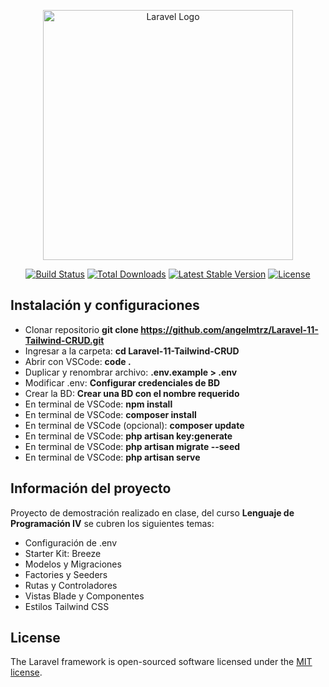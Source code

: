 <p align="center"><a href="https://laravel.com" target="_blank"><img src="https://raw.githubusercontent.com/laravel/art/master/logo-lockup/5%20SVG/2%20CMYK/1%20Full%20Color/laravel-logolockup-cmyk-red.svg" width="400" alt="Laravel Logo"></a></p>

<p align="center">
<a href="https://github.com/laravel/framework/actions"><img src="https://github.com/laravel/framework/workflows/tests/badge.svg" alt="Build Status"></a>
<a href="https://packagist.org/packages/laravel/framework"><img src="https://img.shields.io/packagist/dt/laravel/framework" alt="Total Downloads"></a>
<a href="https://packagist.org/packages/laravel/framework"><img src="https://img.shields.io/packagist/v/laravel/framework" alt="Latest Stable Version"></a>
<a href="https://packagist.org/packages/laravel/framework"><img src="https://img.shields.io/packagist/l/laravel/framework" alt="License"></a>
</p>

## Instalación y configuraciones

- Clonar repositorio **git clone https://github.com/angelmtrz/Laravel-11-Tailwind-CRUD.git**
- Ingresar a la carpeta: **cd Laravel-11-Tailwind-CRUD**
- Abrir con VSCode: **code .**
- Duplicar y renombrar archivo: **.env.example > .env**
- Modificar .env: **Configurar credenciales de BD**
- Crear la BD: **Crear una BD con el nombre requerido**
- En terminal de VSCode: **npm install**
- En terminal de VSCode: **composer install**
- En terminal de VSCode (opcional): **composer update**
- En terminal de VSCode: **php artisan key:generate**
- En terminal de VSCode: **php artisan migrate --seed**
- En terminal de VSCode: **php artisan serve**

## Información del proyecto

Proyecto de demostración realizado en clase, del curso **Lenguaje de Programación IV**
se cubren los siguientes temas:

- Configuración de .env
- Starter Kit: Breeze
- Modelos y Migraciones
- Factories y Seeders
- Rutas y Controladores
- Vistas Blade y Componentes
- Estilos Tailwind CSS

## License

The Laravel framework is open-sourced software licensed under the [MIT license](https://opensource.org/licenses/MIT).
